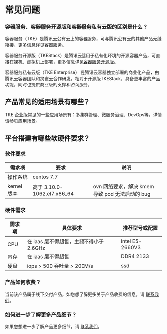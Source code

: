 # 常见问题



### 容器服务、容器服务开源版和容器服务私有云版的区别是什么？

容器服务（TKE）是腾讯云公有云上的容器服务，可与腾讯公有云的其他产品无缝衔接，更多信息详见[容器服务](https://cloud.tencent.com/product/tke)。

容器服务开源版（TKEStack）是腾讯云适用于私有化环境的开源容器产品，可直接在裸机、虚拟机上部署，更多信息详见[容器服务开源版](https://cloud.tencent.com/product/tkestack)。

容器服务私有云版（TKE Enterprise） 是腾讯云容器独立部署的商业化产品，由腾讯云容器团队和灵雀云合作研发。相对于开源版TKEStack，具备更丰富的产品功能，同时也提供商业级的支撑和咨询服务。



## 产品常见的适用场景有哪些？

TKE 企业版常见的一些应用场景有：多集群管理、微服务治理、DevOps等，详情请参见[应用场景](产品简介/应用场景.md)。



## 平台搭建有哪些软硬件要求？

### 软件要求

| 需求项      | 要求                        | 说明                                            |
| ----------- | --------------------------- | ----------------------------------------------- |
| 操作系统    | centos 7.7                  |                                                 |
| kernel 版本 | 高于 3.10.0-1062.el7.x86_64 | ovn 网络要求，解决 kmem 导致 pod 无法启动的 bug |

### 硬件需求

| 需求项 | 具体要求                                | 推荐型号或配置  |
| ------ | --------------------------------------- | --------------- |
| CPU    | 在 iaas 层不得超售，主频不得小于 2.6GHz | intel E5-2660V3 |
| 内存   | 在 iaas 层不得超售                      | DDR4 2133       |
| 硬盘   | iops > 500 吞吐量 > 200M/s              | ssd             |



### 产品如何收费？

当前该产品属于线下交付产品，如您想了解更多关于产品收费的信息，请 [联系我们](https://cloud.tencent.com/apply/p/jdccz8k9ids)。



### 如何进一步了解更多产品细节？

如果您想进一步了解产品更多细节，请 [联系我们](https://cloud.tencent.com/apply/p/jdccz8k9ids)。

